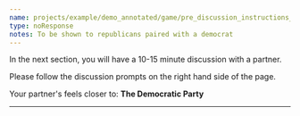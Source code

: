 ```yaml
---
name: projects/example/demo_annotated/game/pre_discussion_instructions_republican.md
type: noResponse
notes: To be shown to republicans paired with a democrat
---
```


In the next section, you will have a 10-15 minute discussion with a partner.

Please follow the discussion prompts on the right hand side of the page.

Your partner's feels closer to: **The Democratic Party**

---
